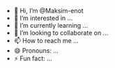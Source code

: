 - 👋 Hi, I’m @Maksim-enot
- 👀 I’m interested in ...
- 🌱 I’m currently learning ...
- 💞️ I’m looking to collaborate on ...
- 📫 How to reach me ...
- 😄 Pronouns: ...
- ⚡ Fun fact: ...

<!---
Maksim-enot/Maksim-enot is a ✨ special ✨ repository because its `README.md` (this file) appears on your GitHub profile.
You can click the Preview link to take a look at your changes.
--->
